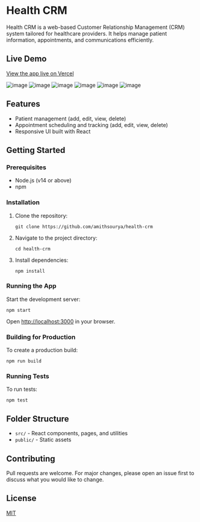 # Health CRM

Health CRM is a web-based Customer Relationship Management (CRM) system tailored for healthcare providers. It helps manage patient information, appointments, and communications efficiently.

## Live Demo

[View the app live on Vercel](https://health-crm-seven.vercel.app/)

![image](https://github.com/user-attachments/assets/3b5718f9-5470-48b0-979e-a6183113ba5c)
![image](https://github.com/user-attachments/assets/93bf87ca-0e40-4a1e-a6f2-16cf78e60fbd)
![image](https://github.com/user-attachments/assets/3de798b9-d019-46cb-ad03-b1348eb4211c)
![image](https://github.com/user-attachments/assets/c1aaf145-0611-45ac-b9d4-cdb76fe2b52e)
![image](https://github.com/user-attachments/assets/34eeb267-ad64-411c-b8b7-c98b1a543a8c)
![image](https://github.com/user-attachments/assets/d6b93870-94f0-4d6f-ada2-287c256f5c2e)

## Features

- Patient management (add, edit, view, delete)
- Appointment scheduling and tracking (add, edit, view, delete)
- Responsive UI built with React

## Getting Started

### Prerequisites

- Node.js (v14 or above)
- npm

### Installation

1. Clone the repository:
   ```
   git clone https://github.com/amithsourya/health-crm
   ```
2. Navigate to the project directory:
   ```
   cd health-crm
   ```
3. Install dependencies:
   ```
   npm install
   ```

### Running the App

Start the development server:
```
npm start
```
Open [http://localhost:3000](http://localhost:3000) in your browser.

### Building for Production

To create a production build:
```
npm run build
```

### Running Tests

To run tests:
```
npm test
```

## Folder Structure

- `src/` - React components, pages, and utilities
- `public/` - Static assets

## Contributing

Pull requests are welcome. For major changes, please open an issue first to discuss what you would like to change.

## License

[MIT](LICENSE)
